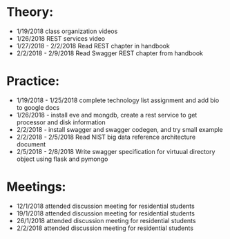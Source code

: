 # Theory:

* 1/19/2018 class organization videos
* 1/26/2018 REST services video
* 1/27/2018 - 2/2/2018 Read REST chapter in handbook
* 2/2/2018 - 2/9/2018 Read Swagger REST chapter from handbook

# Practice:
* 1/19/2018 - 1/25/2018 complete technology list assignment and add bio to google docs
* 1/26/2018 - install eve and mongdb, create a rest service to get processor and disk information
* 2/2/2018 - install swagger and swagger codegen, and try small example
* 2/2/2018 - 2/5/2018 Read NIST big data reference architecture document
* 2/5/2018 - 2/8/2018 Write swagger specification for virtuual directory object using flask and pymongo

# Meetings:
* 12/1/2018 attended discussion meeting for residential students
* 19/1/2018 attended discussion meeting for residential students
* 26/1/2018 attended discussion meeting for residential students
* 2/2/2018 attended discussion meeting for residential students
